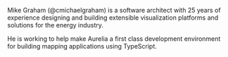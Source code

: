 Mike Graham (@cmichaelgraham) is a software architect with 25 years of experience designing and building extensible visualization platforms and solutions for the energy industry.

He is working to help make Aurelia a first class development environment for building mapping applications using TypeScript. 
